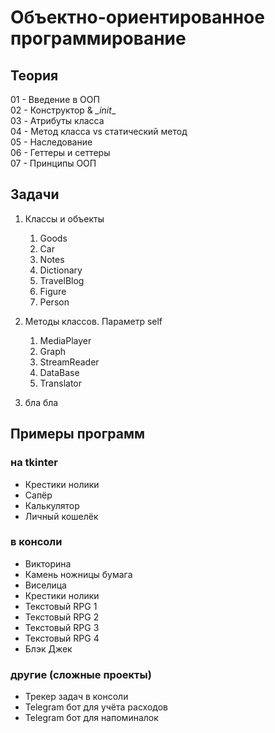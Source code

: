 # Объектно-ориентированное программирование <br/>



## Теория

01 - Введение в ООП  
02 - Конструктор & _\_init_\_  
03 - Атрибуты класса  
04 - Метод класса vs статический метод  
05 - Наследование  
06 - Геттеры и сеттеры  
07 - Принципы ООП  

## Задачи
1. Классы и объекты  
   1. Goods  
   2. Car  
   3. Notes  
   4. Dictionary  
   5. TravelBlog  
   6. Figure  
   7. Person  
   
2. Методы классов. Параметр self  
   1. MediaPlayer  
   2. Graph  
   3. StreamReader  
   4. DataBase  
   5. Translator  
3. бла бла
   

## Примеры программ

### на tkinter
- Крестики нолики
- Сапёр
- Калькулятор 
- Личный кошелёк

### в консоли

- Викторина
- Камень ножницы бумага
- Виселица 
- Крестики нолики
- Текстовый RPG 1
- Текстовый RPG 2
- Текстовый RPG 3
- Текстовый RPG 4
- Блэк Джек

### другие (сложные проекты)
- Трекер задач в консоли
- Telegram бот для учёта расходов
- Telegram бот для напоминалок


